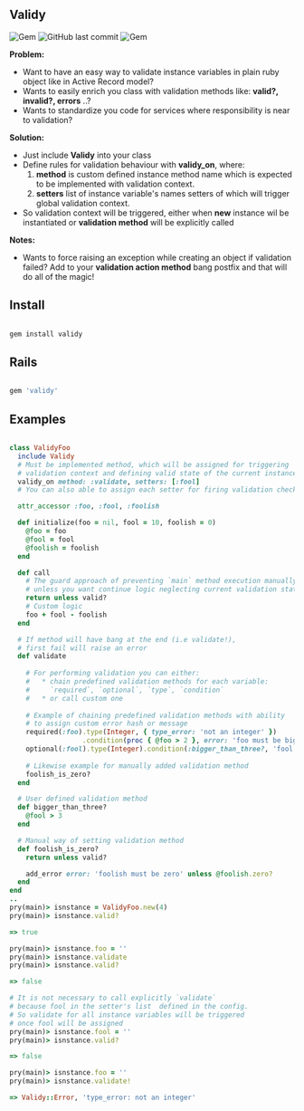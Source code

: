 ## Validy

![Gem](https://img.shields.io/gem/dt/validy.svg)
![GitHub last commit](https://img.shields.io/github/last-commit/nucleom42/validy.svg)
![Gem](https://img.shields.io/gem/v/validy.svg)

**Problem:**

* Want to have an easy way to validate instance variables in plain ruby object like in Active Record model?
* Wants to easily enrich you class with validation methods like: **valid?, invalid?, errors** ..?
* Wants to standardize you code for services where responsibility is near to validation?

**Solution:**

* Just include **Validy** into your class
* Define rules for validation behaviour with **validy_on**, where:
  1. **method** is custom defined instance method name which is expected to be implemented with validation context.
  2. **setters** list of instance variable's names setters of which will trigger global validation context.
* So validation context will be triggered, either when **new** instance wil be instantiated or **validation method** will be explicitly called

**Notes:**

* Wants to force raising an exception while creating an object if validation failed? Add to your **validation action method** bang postfix
and that will do all of the magic!
## Install

```ruby

gem install validy

```

## Rails

```ruby

gem 'validy'

```

## Examples

```ruby

class ValidyFoo
  include Validy
  # Must be implemented method, which will be assigned for triggering 
  # validation context and defining valid state of the current instance.
  validy_on method: :validate, setters: [:fool]
  # You can also able to assign each setter for firing validation check

  attr_accessor :foo, :fool, :foolish

  def initialize(foo = nil, fool = 10, foolish = 0)
    @foo = foo
    @fool = fool
    @foolish = foolish
  end

  def call
    # The guard approach of preventing `main` method execution manually
    # unless you want continue logic neglecting current validation state.
    return unless valid?
    # Custom logic
    foo + fool - foolish
  end

  # If method will have bang at the end (i.e validate!),
  # first fail will raise an error
  def validate
    
    # For performing validation you can either:
    #   * chain predefined validation methods for each variable:
    #     `required`, `optional`, `type`, `condition`
    #   * or call custom one
    
    # Example of chaining predefined validation methods with ability
    # to assign custom error hash or message
    required(:foo).type(Integer, { type_error: 'not an integer' })
                  .condition(proc { @foo > 2 }, error: 'foo must be bigger than 2')
    optional(:fool).type(Integer).condition(:bigger_than_three?, 'fool must be bigger than 3')
    
    # Likewise example for manually added validation method
    foolish_is_zero?
  end

  # User defined validation method
  def bigger_than_three?
    @fool > 3
  end

  # Manual way of setting validation method
  def foolish_is_zero?
    return unless valid?

    add_error error: 'foolish must be zero' unless @foolish.zero?
  end
end
..
pry(main)> isnstance = ValidyFoo.new(4)
pry(main)> isnstance.valid?

=> true

pry(main)> isnstance.foo = ''
pry(main)> isnstance.validate
pry(main)> isnstance.valid?

=> false

# It is not necessary to call explicitly `validate`
# because fool in the setter's list  defined in the config.
# So validate for all instance variables will be triggered
# once fool will be assigned
pry(main)> isnstance.fool = ''
pry(main)> isnstance.valid?

=> false

pry(main)> isnstance.foo = ''
pry(main)> isnstance.validate!

=> Validy::Error, 'type_error: not an integer'
```
